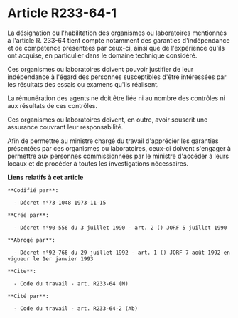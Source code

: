 # Article R233-64-1

La désignation ou l'habilitation des organismes ou laboratoires mentionnés à l'article R. 233-64 tient compte notamment des
garanties d'indépendance et de compétence présentées par ceux-ci, ainsi que de l'expérience qu'ils ont acquise, en
particulier dans le domaine technique considéré.

Ces organismes ou laboratoires doivent pouvoir justifier de leur indépendance à l'égard des personnes susceptibles d'être
intéressées par les résultats des essais ou examens qu'ils réalisent.

La rémunération des agents ne doit être liée ni au nombre des contrôles ni aux résultats de ces contrôles.

Ces organismes ou laboratoires doivent, en outre, avoir souscrit une assurance couvrant leur responsabilité.

Afin de permettre au ministre chargé du travail d'apprécier les garanties présentées par ces organismes ou laboratoires,
ceux-ci doivent s'engager à permettre aux personnes commissionnées par le ministre d'accéder à leurs locaux et de procéder à
toutes les investigations nécessaires.

**Liens relatifs à cet article**

	**Codifié par**:

	  - Décret n°73-1048 1973-11-15

	**Créé par**:

	  - Décret n°90-556 du 3 juillet 1990 - art. 2 () JORF 5 juillet 1990

	**Abrogé par**:

	  - Décret n°92-766 du 29 juillet 1992 - art. 1 () JORF 7 août 1992 en vigueur le 1er janvier 1993

	**Cite**:

	  - Code du travail - art. R233-64 (M)

	**Cité par**:

	  - Code du travail - art. R233-64-2 (Ab)
